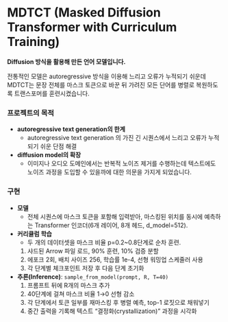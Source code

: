 # MDTCT (Masked Diffusion Transformer with Curriculum Training)
**Diffusion 방식을 활용해 만든 언어 모델입니다.** 

전통적인 모델은 autoregressive 방식을 이용해 느리고 오류가 누적되기 쉬운데 MDTCT는 문장 전체를 마스크 토큰으로 바꾼 뒤 가려진 모든 단어를 병렬로 복원하도록 트랜스포머를 훈련시켰습니다.

### 프로젝트의 목적

- **autoregressive text generation의 한계**
    - autoregressive text generation 의 가진 긴 시퀀스에서 느리고 오류가 누적되기 쉬운 단점 해결
- **diffusion model의 확장**
    - 이미지나 오디오 도메인에서는 반복적 노이즈 제거를 수행하는데 텍스트에도 노이즈 과정을 도입할 수 있을까에 대한 의문을 가지게 되었습니다.

### 구현

- **모델**
    - 전체 시퀀스에 마스크 토큰을 포함해 입력받아, 마스킹된 위치를 동시에 예측하는 Transformer 인코더(6개 레이어, 8개 헤드, d_model=512).
- **커리큘럼 학습**
    - 두 개의 데이터셋을 마스크 비율 p=0.2~0.8단계로 순차 훈련.
    1. 샤드된 Arrow 파일 로드, 90% 훈련, 10% 검증 분할
    2. 에포크 2회, 배치 사이즈 256, 학습률 1e-4, 선형 워밍업 스케줄러 사용
    3. 각 단계별 체크포인트 저장 후 다음 단계 초기화
- **추론(Inference)**: `sample_from_model(prompt, R, T=40)`
    1. 프롬프트 뒤에 R개의 마스크 추가
    2. 40단계에 걸쳐 마스크 비율 1→0 선형 감소
    3. 각 단계에서 토큰 일부를 재마스킹 후 병렬 예측, top-1 로짓으로 채워넣기
    4. 중간 출력을 기록해 텍스트 “결정화(crystallization)” 과정을 시각화
